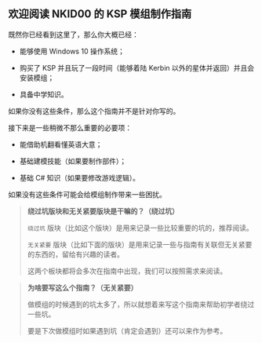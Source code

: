 ## 欢迎阅读 NKID00 的 KSP 模组制作指南

既然你已经看到这里了，那么你大概已经：

- 能够使用 Windows 10 操作系统；

- 购买了 KSP 并且玩了一段时间（能够着陆 Kerbin 以外的星体并返回）并且会安装模组；

- 具备中学知识。

如果你没有这些条件，那么这个指南并不是针对你写的。

接下来是一些稍微不那么重要的必要项：

- 能借助机翻看懂英语大意；

- 基础建模技能（如果要制作部件）；

- 基础 C# 知识（如果要修改游戏逻辑）。

如果没有这些条件可能会给模组制作带来一些困扰。

> **绕过坑版块和无关紧要版块是干嘛的？（绕过坑）**
>
> `绕过坑` 版块（比如这个版块）是用来记录一些比较重要的坑的，推荐阅读。
>
> `无关紧要` 版块（比如下面的版块）是用来记录一些与指南有关联但无关紧要的东西的，留给有兴趣的读者。
>
> 这两个板块都将会多次在指南中出现，我们可以按照需求来阅读。

> **为啥要写这么个指南？（无关紧要）**
>
> 做模组的时候遇到的坑太多了，所以就想着来写这个指南来帮助初学者绕过一些坑。
>
> 要是下次做模组时如果遇到坑（肯定会遇到）还可以来作为参考。
